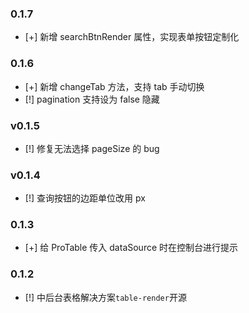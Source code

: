 ### 0.1.7

- [+] 新增 searchBtnRender 属性，实现表单按钮定制化

### 0.1.6

- [+] 新增 changeTab 方法，支持 tab 手动切换
- [!] pagination 支持设为 false 隐藏

### v0.1.5

- [!] 修复无法选择 pageSize 的 bug

### v0.1.4

- [!] 查询按钮的边距单位改用 px

### 0.1.3

- [+] 给 ProTable 传入 dataSource 时在控制台进行提示

### 0.1.2

- [!] 中后台表格解决方案`table-render`开源
